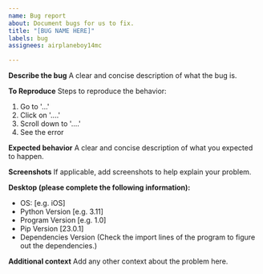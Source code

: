 ```yaml
---
name: Bug report
about: Document bugs for us to fix.
title: "[BUG NAME HERE]"
labels: bug
assignees: airplaneboy14mc

---
```


**Describe the bug**
A clear and concise description of what the bug is.

**To Reproduce**
Steps to reproduce the behavior:
1. Go to '...'
2. Click on '....'
3. Scroll down to '....'
4. See the error

**Expected behavior**
A clear and concise description of what you expected to happen.

**Screenshots**
If applicable, add screenshots to help explain your problem.

**Desktop (please complete the following information):**
 - OS: [e.g. iOS]
 - Python Version [e.g. 3.11]
 - Program Version [e.g. 1.0]
 - Pip Version [23.0.1]
 - Dependencies Version (Check the import lines of the program to figure out the dependencies.)

**Additional context**
Add any other context about the problem here.
